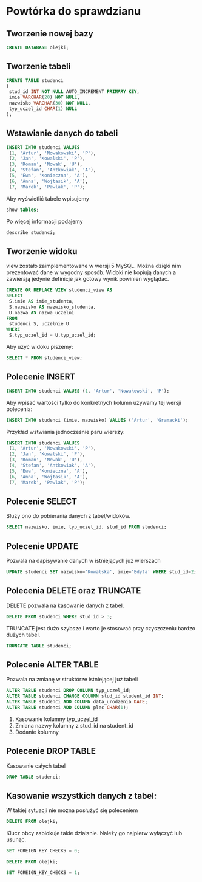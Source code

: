 # Powtórka do sprawdzianu
## Tworzenie nowej bazy
```sql
CREATE DATABASE olejki;
```

## Tworzenie tabeli
```sql
CREATE TABLE studenci
(
 stud_id INT NOT NULL AUTO_INCREMENT PRIMARY KEY,
 imie VARCHAR(20) NOT NULL,
 nazwisko VARCHAR(30) NOT NULL,
 typ_uczel_id CHAR(1) NULL
); 
```
## Wstawianie danych do tabeli
```sql
INSERT INTO studenci VALUES
 (1, 'Artur', 'Nowakowski', 'P'),
 (2, 'Jan', 'Kowalski', 'P'),
 (3, 'Roman', 'Nowak', 'U'),
 (4, 'Stefan', 'Antkowiak', 'A'),
 (5, 'Ewa', 'Konieczna', 'A'),
 (6, 'Anna', 'Wojtasik', 'A'),
 (7, 'Marek', 'Pawlak', 'P'); 
```

Aby wyświetlić tabele wpisujemy
```sql
show tables;
```
Po więcej informacji podajemy
```sql
describe studenci;
```
## Tworzenie widoku
view zostało zaimplementowane w wersji 5 MySQL. Można dzięki nim prezentować dane w wygodny sposób. Widoki nie kopiują danych a zawierają jedynie definicje jak gotowy wynik powinien wyglądać. 
```sql
CREATE OR REPLACE VIEW studenci_view AS
SELECT
 S.imie AS imie_studenta,
 S.nazwisko AS nazwisko_studenta,
 U.nazwa AS nazwa_uczelni
FROM
 studenci S, uczelnie U
WHERE
 S.typ_uczel_id = U.typ_uczel_id; 
```
Aby użyć widoku piszemy:
```sql
SELECT * FROM studenci_view; 
```
## Polecenie INSERT
```sql
INSERT INTO studenci VALUES (1, 'Artur', 'Nowakowski', 'P');
```
Aby wpisać wartości tylko do konkretnych kolumn używamy tej wersji polecenia:
```sql
INSERT INTO studenci (imie, nazwisko) VALUES ('Artur', 'Gramacki');
```
Przykład wstwiania jednocześnie paru wierszy:
```sql
INSERT INTO studenci VALUES
 (1, 'Artur', 'Nowakowski', 'P'),
 (2, 'Jan', 'Kowalski', 'P'),
 (3, 'Roman', 'Nowak', 'U'),
 (4, 'Stefan', 'Antkowiak', 'A'),
 (5, 'Ewa', 'Konieczna', 'A'),
 (6, 'Anna', 'Wojtasik', 'A'),
 (7, 'Marek', 'Pawlak', 'P'); 
 ```
 
## Polecenie SELECT

Służy ono do pobierania danych z tabel/widoków.
```sql
SELECT nazwisko, imie, typ_uczel_id, stud_id FROM studenci;
```

## Polecenie UPDATE
Pozwala na dapisywanie danych w istniejących już wierszach
```sql
UPDATE studenci SET nazwisko='Kowalska', imie='Edyta' WHERE stud_id=2;
 ```
 
## Polecenia DELETE oraz TRUNCATE
DELETE pozwala na kasowanie danych z tabel.
```sql
DELETE FROM studenci WHERE stud_id > 3;
```
TRUNCATE jest dużo szybsze i warto je stosować przy czyszczeniu bardzo dużych tabel.
```sql
TRUNCATE TABLE studenci;
```

## Polecenie ALTER TABLE
Pozwala na zmianę w struktórze istniejącej już tabeli
```sql
ALTER TABLE studenci DROP COLUMN typ_uczel_id;
ALTER TABLE studenci CHANGE COLUMN stud_id student_id INT;
ALTER TABLE studenci ADD COLUMN data_urodzenia DATE;
ALTER TABLE studenci ADD COLUMN plec CHAR(1); 
```
1. Kasowanie kolumny typ_uczel_id
2. Zmiana nazwy kolumny z stud_id na student_id
3. Dodanie kolumny

## Polecenie DROP TABLE
Kasowanie całych tabel
```sql
DROP TABLE studenci;
```

## Kasowanie wszystkich danych z tabel:
W takiej sytuacji nie można posłużyć się poleceniem  
```sql
DELETE FROM olejki;
```  
Klucz obcy zablokuje takie działanie. Należy go najpierw wyłączyć lub usunąc.
```sql
SET FOREIGN_KEY_CHECKS = 0;

DELETE FROM olejki;

SET FOREIGN_KEY_CHECKS = 1;
```

